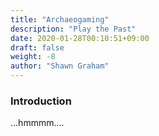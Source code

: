 ```yaml
---
title: "Archaeogaming"
description: "Play the Past"
date: 2020-01-28T00:10:51+09:00
draft: false
weight: -8
author: "Shawn Graham"
---
```


### Introduction

...hmmmm....
